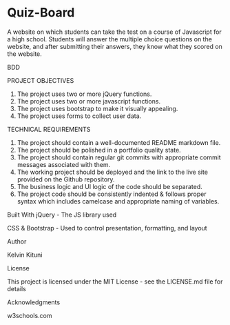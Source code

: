 # Quiz-Board
A website on which students can take the test on a course of Javascript for a high school. Students will answer the multiple choice questions on the website, and after submitting their answers, they know what they scored on the website.

BDD


PROJECT OBJECTIVES
1. The project uses two or more jQuery functions.
2. The project uses two or more javascript functions.
3. The project uses bootstrap to make it visually appealing.
4. The project uses forms to collect user data.

TECHNICAL REQUIREMENTS
1. The project should contain a well-documented README markdown file.
2. The project should be polished in a portfolio quality state.
3. The project should contain regular git commits with appropriate commit messages associated with them.
4. The working project should be deployed and the link to the live site provided on the Github repository.
5. The business logic and UI logic of the code should be separated.
6. The project code should be consistently indented & follows proper syntax which includes camelcase and appropriate naming of variables.



Built With
jQuery - The JS library used


CSS & Bootstrap - Used to control presentation, formatting, and layout 


Author

Kelvin Kituni


License

This project is licensed under the MIT License - see the LICENSE.md file for details

Acknowledgments

w3schools.com
